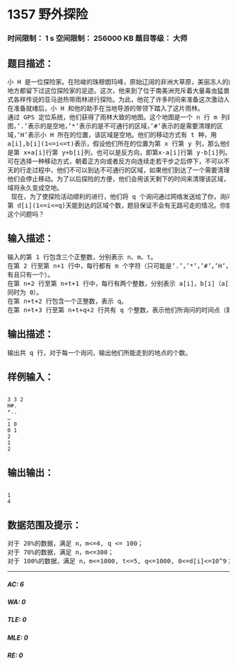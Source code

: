 # 1357 野外探险   
### 时间限制： 1 s     空间限制： 256000 KB     题目等级： 大师  
## 题目描述：  

<pre>
小 H 是一位探险家。在险峻的珠穆朗玛峰，原始辽阔的非洲大草原，美丽冻人的南极大陆等  
地方都留下过这位探险家的足迹。这次，他来到了位于南美洲充斥着大量毒虫猛兽的以及各  
式各样传说的亚马逊热带雨林进行探险。为此，他花了许多时间来准备这次激动人心的探险。  
在准备就绪后，小 H 和他的助手在当地导游的带领下踏入了这片雨林。   
通过 GPS 定位系统，他们获得了雨林大致的地图。这个地图是一个 n 行 m 列的字符网格  
图，’.’表示的是空地，’*’表示的是不可通行的区域，’#’表示的是需要清理的区  
域，’H’表示小 H 所在的位置，该区域是空地。他们的移动方式有 t 种，用  
a[i],b[i](1<=i<=t)表示，假设他们所在的位置为第 x 行第 y 列，那么他们下一步的位置将  
是第 x+a[i]行第 y+b[i]列，也可以是反方向，即第x-a[i]行第 y-b[i]列。小 H 一行人每天  
可在选择一种移动方式，朝着正方向或者反方向连续走若干步之后停下，不可以不走。在当  
天的行走过程中，他们不可以到达不可通行的区域，如果他们到达了一个需要清理的区域，  
他们会停止移动。为了以后探险的方便，他们会用该天剩下的时间来清理该区域，之后该区  
域将永久变成空地。   
 现在，为了使探险活动顺利的进行，他们将 q 个询问通过网络发送给了你，询问他们在  
第 d[i](1<=i<=q)天能到达的区域个数，题目保证不会有无路可走的情况。你能帮助他解决  
这个问题吗？
</pre>
  
  
## 输入描述：  

<pre>
输入的第 1 行包含三个正整数，分别表示 n、m、t。   
在第 2 行至第 n+1 行中，每行都有 m 个字符（只可能是’.’，’*’，’#’，’H’，其中’H’  
有且只有一个）。   
在第 n+2 行至第 n+t+1 行中，每行有两个整数，分别表示 a[i]，b[i]（a[i]，b[i]不可能  
同时为 0）。   
在第 n+t+2 行包含一个正整数，表示 q。   
在第 n+t+3 行至第 n+t+q+2 行共有 q 个整数，表示他们所询问的时间点（即 d[i]）。
</pre>
  
  
## 输出描述：  

<pre>
输出共 q 行，对于每一个询问，输出他们所能走到的地点的个数。
</pre>
  
  
## 样例输入：  

<pre><code>
3 3 2   
H#.   
*..   
…   
1 0   
0 1   
2   
1   
2
</code></pre>
  
  
## 输出输出：  

<pre><code>
1
4
</code></pre>
  
  
## 数据范围及提示：  

<pre>
对于 20%的数据，满足 n，m<=4, q <= 100；   
对于 70%的数据，满足 n，m<=300；   
对于 100%的数据，满足 n，m<=1000, t<=5, q<=1000, 0<=d[i]<=10^9；
</pre>
  
  
***  

##### AC: 6  
##### WA: 0  
##### TLE: 0  
##### MLE: 0  
##### RE: 0  
